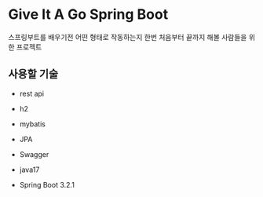 # Give It A Go Spring Boot
스프링부트를 배우기전 어떤 형태로 작동하는지 한번 처음부터 끝까지 해볼 사람들을 위한 프로젝트

## 사용할 기술

- rest api
- h2
- mybatis
- JPA
- Swagger


- java17
- Spring Boot 3.2.1
